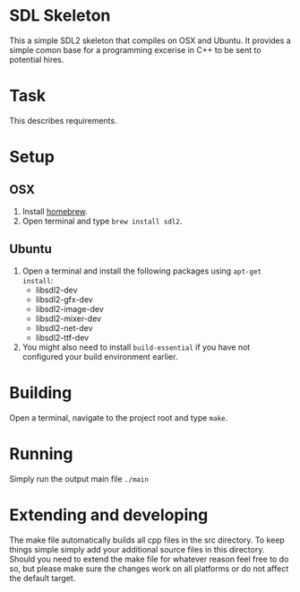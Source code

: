 # SDL Skeleton
This a simple SDL2 skeleton that compiles on OSX and Ubuntu. It provides a simple comon base for a programming excerise in C++ to be sent to potential hires. 

# Task
This describes requirements.

# Setup
## OSX
1. Install [homebrew](http://brew.sh/).
2. Open terminal and type `brew install sdl2`.

## Ubuntu
1. Open a terminal and install the following packages using `apt-get install`:
	* libsdl2-dev
	* libsdl2-gfx-dev
	* libsdl2-image-dev
	* libsdl2-mixer-dev
	* libsdl2-net-dev
	* libsdl2-ttf-dev
2. You might also need to install `build-essential` if you have not configured your build environment earlier.

# Building
Open a terminal, navigate to the project root and type `make`.

# Running
Simply run the output main file `./main`

# Extending and developing
The make file automatically builds all cpp files in the src directory. To keep things simple simply add your additional source files in this directory. Should you need to extend the make file for whatever reason feel free to do so, but please make sure the changes work on all platforms or do not affect the default target.
